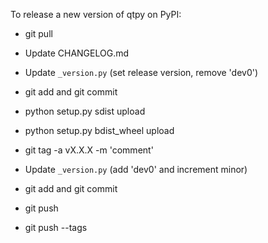 To release a new version of qtpy on PyPI:

* git pull

* Update CHANGELOG.md

* Update `_version.py` (set release version, remove 'dev0')

* git add and git commit

* python setup.py sdist upload

* python setup.py bdist_wheel upload

* git tag -a vX.X.X -m 'comment'

* Update `_version.py` (add 'dev0' and increment minor)

* git add and git commit

* git push

* git push --tags
